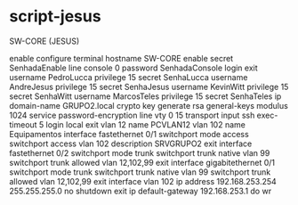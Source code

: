 # script-jesus
SW-CORE (JESUS) 

enable
configure terminal
hostname SW-CORE
enable secret SenhadaEnable
line console 0 
password SenhadaConsole
login
exit
username PedroLucca privilege 15 secret SenhaLucca
username AndreJesus privilege 15 secret SenhaJesus
username KevinWitt privilege 15 secret SenhaWitt
username MarcosTeles privilege 15 secret SenhaTeles
ip domain-name GRUPO2.local
crypto key generate rsa general-keys modulus 1024
service password-encryption
line vty 0 15
transport input ssh
exec-timeout 5
login local
exit
vlan 12
name PCVLAN12
vlan 102
name Equipamentos
interface fastethernet 0/1
switchport mode access
switchport access vlan 102
description SRVGRUPO2
exit
interface fastethernet 0/2
switchport mode trunk
switchport trunk native vlan 99
switchport trunk allowed vlan 12,102,99
exit
interface gigabitethernet 0/1
switchport mode trunk
switchport trunk native vlan 99
switchport trunk allowed vlan 12,102,99
exit
interface vlan 102
ip address 192.168.253.254 255.255.255.0
no shutdown
exit
ip default-gateway 192.168.253.1
do wr
